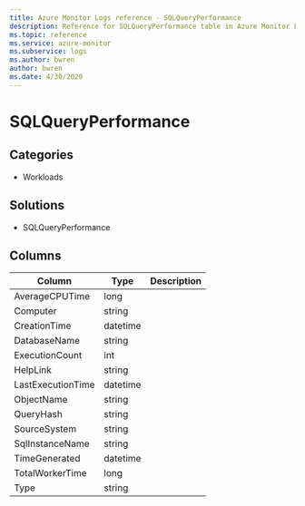 ```yaml
---
title: Azure Monitor Logs reference - SQLQueryPerformance
description: Reference for SQLQueryPerformance table in Azure Monitor Logs.
ms.topic: reference
ms.service: azure-monitor
ms.subservice: logs
ms.author: bwren
author: bwren
ms.date: 4/30/2020
---
```


# SQLQueryPerformance

 

## Categories

- Workloads
## Solutions

- SQLQueryPerformance




## Columns

|Column|Type|Description|
|---|---|---|
|AverageCPUTime|long||
|Computer|string||
|CreationTime|datetime||
|DatabaseName|string||
|ExecutionCount|int||
|HelpLink|string||
|LastExecutionTime|datetime||
|ObjectName|string||
|QueryHash|string||
|SourceSystem|string||
|SqlInstanceName|string||
|TimeGenerated|datetime||
|TotalWorkerTime|long||
|Type|string||
